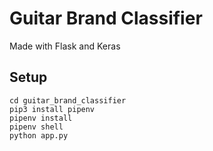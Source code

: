 # Guitar Brand Classifier

Made with Flask and Keras

## Setup
```
cd guitar_brand_classifier
pip3 install pipenv
pipenv install
pipenv shell
python app.py
```
